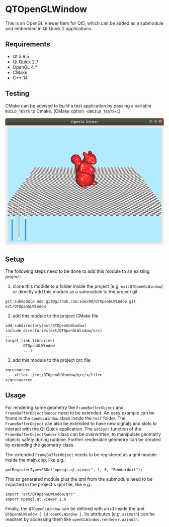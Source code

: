 # QTOpenGLWindow
This is an OpenGL Viewer Item for Qt5, which can be added as a submodule and embedded in Qt Quick 2 applications.

## Requirements
- Qt 5.9.5
- Qt Quick 2.7
- OpenGL 4.*
- CMake
- C++ 14

## Testing
CMake can be advised to build a test application by passing a variable `BUILD_TESTS` to Cmake. (CMake option `-DBUILD_TESTS=1`)

![test app picture](https://raw.githubusercontent.com/a1ex90/QTOpenGLWindow/master/test/assets/app_prev.png)

## Setup 
The following steps need to be done to add this module to an existing project:
1. clone this module to a folder inside the project (e.g. `ext/QTOpenGLWindow`) or directly add this module as a submodule to the project git
```
git submodule add git@github.com:a1ex90/QTOpenGLWindow.git ext/QTOpenGLWindow
```
2. add this module to the project CMake file
```
add_subdirectory(ext/QTOpenGLWindow)
include_directories(ext/QTOpenGLWindow/src)
...
target_link_libraries(
        QTOpenGLWindow
        ...)
```
3. add this module to the project qrc file
```
<qresource>
    <file>../ext/QTOpenGLWindow/qrc/</file>
</qresource>
```

## Usage
For rendering some geometry the `FrameBufferObject` and `FrameBufferObjectRender` need to be extended. An easy example can be found in the `openGLWindow` class inside the `test` folder. The `FrameBufferObject` can also be extended to have new signals and slots to interact with the Qt Quick application. The `addSync` function of the `FrameBufferObjectRender` class can be overwritten, to manipulate geometry objects safely during runtime. Further renderable geometry can be created by extending the geometry class.

The extended `FrameBufferObject` needs to be registered as a qml module inside the main.cpp, like e.g.:
```
qmlRegisterType<FBO>("opengl.qt.viewer", 1, 0, "RenderUnit");
```

This so generated module plus the qml from the submodule need to be imported in the project's qml file, like e.g.:
```
import "ext/QTOpenGLWindow/qrc"
import opengl.qt.viewer 1.0
```

Finally, the `QTOpenGLWindow` can be defined with an id inside the qml `QTOpenGLWindow { id:openGLWindow }`. Its attributes (e.g. `azimuth`) can be read/set by accessing them like `openGLWindow.renderer.azimuth`. 


